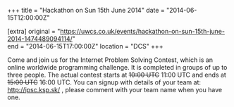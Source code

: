 +++
title = "Hackathon on Sun 15th June 2014"
date = "2014-06-15T12:00:00Z"

[extra]
original = "https://uwcs.co.uk/events/hackathon-on-sun-15th-june-2014-1474489094114/"    
end = "2014-06-15T17:00:00Z"
location = "DCS"
+++

Come and join us for the Internet Problem Solving Contest, which is an online worldwide programming challenge. It is completed in groups of up to three people. The actual contest starts at ~~10:00 UTC~~ 11:00 UTC and ends at ~~15:00 UTC~~ 16:00 UTC. You can signup with details of your team at: http://ipsc.ksp.sk/ , please comment with your team name when you have one.

